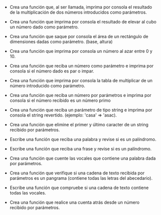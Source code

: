 - Crea una función que, al ser llamada, imprima por consola el resultado de la multiplicación de dos números introducidos como parámetros.
- Crea una función que imprima por consola el resultado de elevar al cubo un número dado como parámetro.
- Crea una función que saque por consola el área de un rectángulo de dimensiones dadas como parámetro. (base, altura)
- Crea una función que imprima por consola un número al azar entre 0 y 10.
- Crea una función que reciba un número como parámetro e imprima por consola si el número dado es par o impar.

- Crea una función que imprima por consola la tabla de multiplicar de un número introducido como parámetro.
- Crea una función que reciba un número por parámetros e imprima por consola si el número recibido es un número primo

- Crea una función que reciba un parámetro de tipo string e imprima por consola el string revertido. (ejemplo: 'casa' => 'asac).
- Crea una función que elimine el primer y último caracter de un string recibido por parámetros.

- Escribe una función que reciba una palabra y revise si es un palíndromo.
- Escribe una función que reciba una frase y revise si es un palíndromo.
- Crea una función que cuente las vocales que contiene una palabra dada por parámetros.
- Crea una función que verifique si una cadena de texto recibida por parámetros es un pangrama (contiene todas las letras del abecedario).
- Escribe una función que compruebe si una cadena de texto contiene todas las vocales.
- Crea una función que realice una cuenta atrás desde un número recibido por parámetros.
